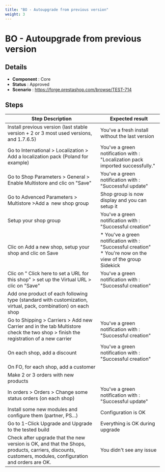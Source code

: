 ```yaml
---
title: "BO - Autoupgrade from previous version"
weight: 3
---
```


# BO - Autoupgrade from previous version
## Details
* **Component** : Core
* **Status** : Approved
* **Scenario** : https://forge.prestashop.com/browse/TEST-714

## Steps
| Step Description | Expected result |
| ----- | ----- |
| Install previous version (last stable version + 2 or 3 most used versions, and 1.7.6.5) | You've a fresh install without the last version |
| Go to International > Localization > Add a localization pack (Poland for example) | You've a green notification with : "Localization pack imported successfully." |
| Go to Shop Parameters > General > Enable Multistore and clic on "Save" | You've a green notification with :  "Successful update" |
| Go to Advenced Parameters > Multistore >Add a  new shop group | Shop group is now display and you can setup it |
| Setup your shop group | You've a green notification with : "Successful creation" |
| Clic on Add a new shop, setup your shop and clic on Save | * You've a green notification with : "Successful creation"<br> * You're now on the view of the group Sidekick |
| Clic on " Click here to set a URL for this shop" > set up the Virtual URL > clic on "Save" | You've a green notification with : "Successful creation" |
| Add one product of each following type (standard with customization, virtual, pack, combination) on each shop |  |
| Go to Shipping > Carriers > Add new Carrier and in the tab Multistore check the two shop > finish the registration of a new carrier | You've a green notification with : "Successful creation" |
| On each shop, add a discount | You've a green notification with : "Successful creation" |
| On FO, for each shop, add a customer |  |
| Make 2 or 3 orders with new products |  |
| In orders > Orders > Change some status orders (on each shop) | You've a green notification with : "Successful update" |
| Install some new modules and configure them (partner, PS...) | Configuration is OK |
| Go to 1-Click Upgrade and Upgrade to the tested build | Everything is OK during upgrade |
| Check after upgrade that the new version is OK, and that the Shops, products, carriers, discounts, customers, modules, configuration and orders are OK. | You didn't see any issue |

